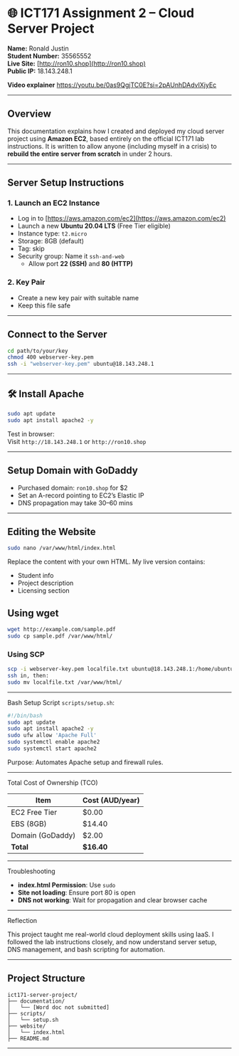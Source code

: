 # 🌐 ICT171 Assignment 2 – Cloud Server Project

**Name:** Ronald Justin  
**Student Number:** 35565552  
**Live Site:** [http://ron10.shop](http://ron10.shop)  
**Public IP:** 18.143.248.1

**Video explainer** https://youtu.be/0as9QgjTC0E?si=2pAUnhDAdvIXjyEc

---

##  Overview

This documentation explains how I created and deployed my cloud server project using **Amazon EC2**, based entirely on the official ICT171 lab instructions. It is written to allow anyone (including myself in a crisis) to **rebuild the entire server from scratch** in under 2 hours.

---

##  Server Setup Instructions

### 1. Launch an EC2 Instance
- Log in to [https://aws.amazon.com/ec2](https://aws.amazon.com/ec2)
- Launch a new **Ubuntu 20.04 LTS** (Free Tier eligible)
- Instance type: `t2.micro`
- Storage: 8GB (default)
- Tag: skip
- Security group: Name it `ssh-and-web`
  - Allow port **22 (SSH)** and **80 (HTTP)**

### 2. Key Pair
- Create a new key pair with suitable name 
- Keep this file safe

---

##  Connect to the Server

```bash
cd path/to/your/key
chmod 400 webserver-key.pem
ssh -i "webserver-key.pem" ubuntu@18.143.248.1
```

---

## 🛠️ Install Apache

```bash
sudo apt update
sudo apt install apache2 -y
```

Test in browser:  
Visit `http://18.143.248.1` or `http://ron10.shop`

---

##  Setup Domain with GoDaddy

- Purchased domain: `ron10.shop` for $2
- Set an A-record pointing to EC2’s Elastic IP
- DNS propagation may take 30–60 mins

---

##  Editing the Website

```bash
sudo nano /var/www/html/index.html
```

Replace the content with your own HTML. My live version contains:
- Student info
- Project description
- Licensing section

 ## Using wget
```bash
wget http://example.com/sample.pdf
sudo cp sample.pdf /var/www/html/
```

### Using SCP
```bash
scp -i webserver-key.pem localfile.txt ubuntu@18.143.248.1:/home/ubuntu/
ssh in, then:
sudo mv localfile.txt /var/www/html/
```

---

 Bash Setup Script
 `scripts/setup.sh`:
```bash
#!/bin/bash
sudo apt update
sudo apt install apache2 -y
sudo ufw allow 'Apache Full'
sudo systemctl enable apache2
sudo systemctl start apache2
```

Purpose: Automates Apache setup and firewall rules.

---

 Total Cost of Ownership (TCO)

| Item               | Cost (AUD/year) |
|--------------------|-----------------|
| EC2 Free Tier      | $0.00           |
| EBS (8GB)          | $14.40          |
| Domain (GoDaddy)   | $2.00           |
| **Total**          | **$16.40**      |

---

 Troubleshooting

- **index.html Permission**: Use `sudo`
- **Site not loading**: Ensure port 80 is open
- **DNS not working**: Wait for propagation and clear browser cache

---

 Reflection

This project taught me real-world cloud deployment skills using IaaS. I followed the lab instructions closely, and now understand server setup, DNS management, and bash scripting for automation.

---
##  Project Structure

```
ict171-server-project/
├── documentation/                 
│   └── [Word doc not submitted]
├── scripts/
│   └── setup.sh
├── website/
│   └── index.html
├── README.md                      
```

---

